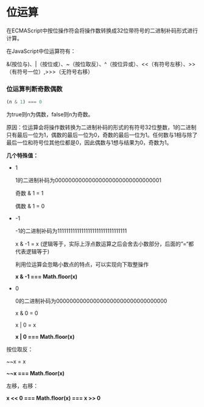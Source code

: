 

# 位运算

在ECMAScript中按位操作符会将操作数转换成32位带符号的二进制补码形式进行计算。

在JavaScript中位运算符有：

&(按位与)、|（按位或）、~（按位取反）、^（按位异或）、<<（有符号左移）、>>（有符号一位）,>>>（无符号右移）

### 位运算判断奇数偶数

```javascript
(n & 1) === 0
```

为true则n为偶数，false则n为奇数。

原因：位运算会将操作数转换为二进制补码的形式的有符号32位整数，1的二进制只有最后一位为1，偶数的最后一位为0，奇数的最后一位为1。任何数与1相与除了最后一位和符号位其他位都是0，因此偶数与1想与结果为0，奇数为1。

**几个特殊值：**

* 1

  1的二进制补码为00000000000000000000000000000001

  奇数 & 1 = 1

  偶数 & 1 = 0

* -1

  -1的二进制补码为11111111111111111111111111111111

  x & -1  = x (逻辑等于，实际上浮点数运算之后会舍去小数部分，后面的”=“都代表逻辑等于)

  利用位运算会忽略小数点的特点，可以实现向下取整操作

  **x & -1 === Math.floor(x)**

* 0

  0的二进制补码为000000000000000000000000000000000

  x & 0 = 0

  x | 0 = x

  **x | 0 === Math.floor(x)**

按位取反：

~~x = x

**~~x === Math.floor(x)**

左移，右移：

**x << 0 === Math.floor(x)  === x >> 0**


